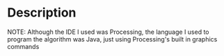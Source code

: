 # Description
NOTE: Although the IDE I used was Processing, the language I used to program the algorithm was Java, just using Processing's built in graphics commands
